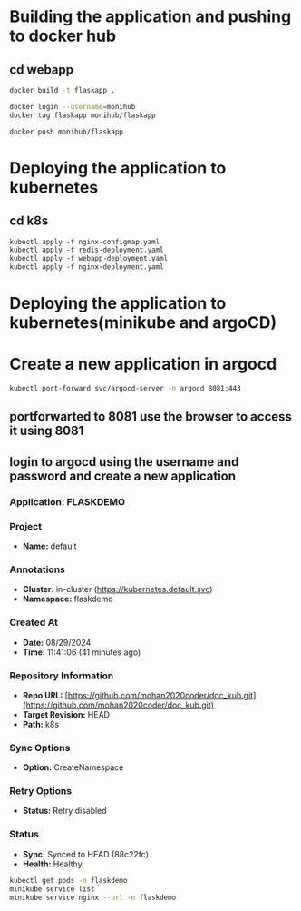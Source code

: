 # Building the application and pushing to docker hub
## cd webapp

``` bash
docker build -t flaskapp .

docker login --username=monihub
docker tag flaskapp monihub/flaskapp

docker push monihub/flaskapp
```

# Deploying the application to kubernetes
## cd k8s

``` bash
kubectl apply ‑f nginx‑configmap.yaml
kubectl apply ‑f redis‑deployment.yaml
kubectl apply ‑f webapp‑deployment.yaml
kubectl apply ‑f nginx‑deployment.yaml
```

# Deploying the application to kubernetes(minikube and argoCD)
# Create a new application in argocd

``` bash
kubectl port-forward svc/argocd-server -n argocd 8081:443
```

## portforwarted to 8081 use the browser to access it using 8081
## login to argocd using the username and password and create a new application

### Application: FLASKDEMO

### Project
- **Name:** default

### Annotations
- **Cluster:** in-cluster (https://kubernetes.default.svc)
- **Namespace:** flaskdemo

### Created At
- **Date:** 08/29/2024
- **Time:** 11:41:06 (41 minutes ago)

### Repository Information
- **Repo URL:** [https://github.com/mohan2020coder/doc_kub.git](https://github.com/mohan2020coder/doc_kub.git)
- **Target Revision:** HEAD
- **Path:** k8s

### Sync Options
- **Option:** CreateNamespace

### Retry Options
- **Status:** Retry disabled

### Status
- **Sync:** Synced to HEAD (88c22fc)
- **Health:** Healthy


``` bash
kubectl get pods -n flaskdemo
minikube service list
minikube service nginx --url -n flaskdemo
```